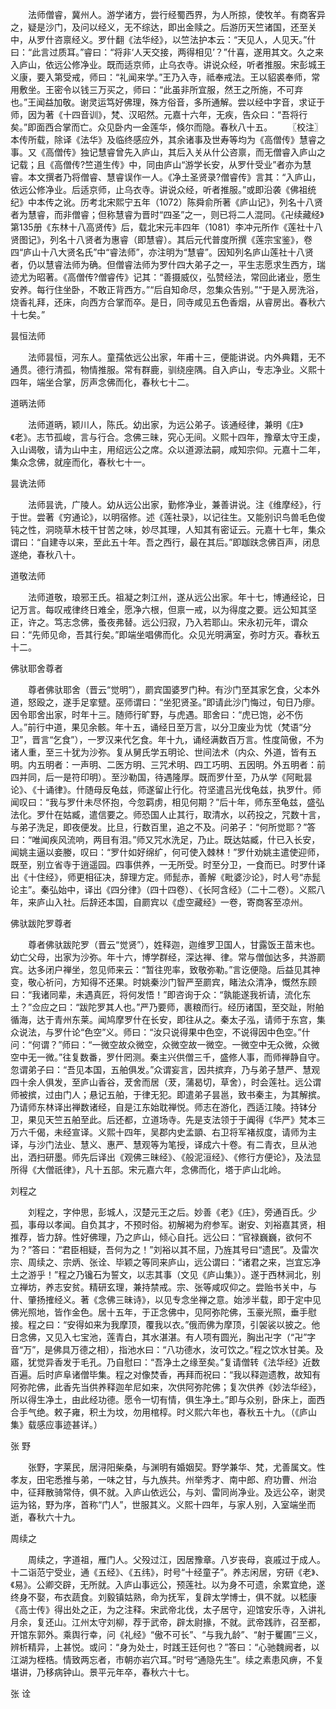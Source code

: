 <!-- { "loadSidebar": true } -->
　　法师僧睿，冀州人。游学诸方，尝行经蜀西界，为人所掠，使牧羊。有商客异之，疑是沙门，及问以经义，无不综达，即出金赎之。后游历天竺诸国，还至关中，从罗什咨禀经义。罗什翻《法华经》，以竺法护本云：“天见人，人见天。”什曰：“此言过质耳。”睿曰：“将非‘人天交接，两得相见’？”什喜，遂用其文。久之来入庐山，依远公修净业。既而适京师，止乌衣寺。讲说众经，听者推服。宋彭城王义康，要入第受戒，师曰：“礼闻来学。”王乃入寺，祗奉戒法。王以貂裘奉师，常用敷坐。王密令以钱三万买之，师曰：“此虽非所宜服，然王之所施，不可弃也。”王闻益加敬。谢灵运笃好佛理，殊方俗音，多所通解。尝以经中字音，求证于师，因为著《十四音训》，梵、汉昭然。元嘉十六年，无疾，告众曰：“吾将行矣。”即面西合掌而亡。众见卧内一金莲华，倏尔而隐。春秋八十五。 
　　〖校注〗本传所载，除译《法华》及临终感应外，其余诸事及世寿等均为《高僧传》慧睿之事。又《高僧传》独记慧睿曾先入庐山，其后入关从什公咨禀，而无僧睿入庐山之记载；且《高僧传?竺道生传》中，同由庐山“游学长安，从罗什受业”者亦为慧睿。本文撰者乃将僧睿、慧睿误作一人。《净土圣贤录?僧睿传》言其：“入庐山，依远公修净业。后适京师，止乌衣寺。讲说众经，听者推服。”或即沿袭《佛祖统纪》中本传之讹。历考北宋熙宁五年（1072）陈舜俞所著《庐山记》，列名十八贤者为慧睿，而非僧睿；但称慧睿为晋时“四圣”之一，则已将二人混同。《卍续藏经》第135册《东林十八高贤传》后，载北宋元丰四年（1081）李冲元所作《莲社十八贤图记》，列名十八贤者为惠睿（即慧睿）。其后元代普度所撰《莲宗宝鉴》，卷四“庐山十八大贤名氏”中“睿法师”，亦注明为“慧睿”。因知列名庐山莲社十八贤者，仍以慧睿法师为确。但僧睿法师为罗什四大弟子之一，平生志愿求生西方，瑞迹尤为昭著。《高僧传?僧睿传》记其：“善摄威仪，弘赞经法，常回此诸业，愿生安养。每行住坐卧，不敢正背西方。”“后自知命尽，忽集众告别。”“于是入房洗浴，烧香礼拜，还床，向西方合掌而卒。是日，同寺咸见五色香烟，从睿房出。春秋六十七矣。” 

昙恒法师 

　　法师昙恒，河东人。童孺依远公出家，年甫十三，便能讲说。内外典籍，无不通贯。德行清孤，物情推服。常有群鹿，驯绕座隅。自入庐山，专志净业。义熙十四年，端坐合掌，厉声念佛而化，春秋七十二。 

道昞法师 

　　法师道昞，颖川人，陈氏。幼出家，为远公弟子。该通经律，兼明《庄》《老》。志节孤峻，言与行合。念佛三昧，究心无间。义熙十四年，豫章太守王虔，入山谒敬，请为山中主，用绍远公之席。众以道源法嗣，咸知宗仰。元嘉十二年，集众念佛，就座而化，春秋七十一。 

昙诜法师 

　　法师昙诜，广陵人。幼从远公出家，勤修净业，兼善讲说。注《维摩经》，行于世。尝著《穷通论》，以明宿修。述《莲社录》，以记往生。又能别识鸟兽毛色俊钝之性，洞晓草木枝干甘苦之味，妙尽其理，人知其有密证云。元嘉十七年，集众谓曰：“自建寺以来，至此五十年。吾之西行，最在其后。”即跏趺念佛百声，闭息遂绝，春秋八十。 

道敬法师 

　　法师道敬，琅邪王氏。祖凝之刺江州，遂从远公出家。年十七，博通经论，日记万言。每叹戒律终日难全，愿净六根，但禀一戒，以为得度之要。远公知其坚正，许之。笃志念佛，蚤夜弗替。远公归寂，乃入若耶山。宋永初元年，谓众曰：“先师见命，吾其行矣。”即端坐唱佛而化。众见光明满室，弥时方灭。春秋五十二。 

佛驮耶舍尊者 

　　尊者佛驮耶舍（晋云“觉明”），罽宾国婆罗门种。有沙门至其家乞食，父本外道，怒殴之，遂手足挛躄。巫师谓曰：“坐犯贤圣。”即请此沙门悔过，旬日乃瘳。因令耶舍出家，时年十三。随师行旷野，与虎遇。耶舍曰：“虎已饱，必不伤人。”前行中道，果见余骸。年十五，诵经日至万言，以分卫废业为忧（梵语“分卫”，晋言“乞食”），一罗汉来代乞食。年十九，诵经满数百万言。性度简傲，不为诸人重，至三十犹为沙弥。复从舅氏学五明论、世间法术（内众、外道，皆有五明。内五明者：一声明、二医方明、三咒术明、四工巧明、五因明。外五明者：前四并同，后一是符印明）。至沙勒国，待遇隆厚。既而罗什至，乃从学《阿毗昙论》、《十诵律》。什随母反龟兹，师遂留止行化。符坚遣吕光伐龟兹，执罗什。师闻叹曰：“我与罗什未尽怀抱，今忽羁虏，相见何期？”后十年，师东至龟兹，盛弘法化。罗什在姑臧，遣信要之。师恐国人止其行，取清水，以药投之，咒数十言，与弟子洗足，即夜便发。比旦，行数百里，追之不及。问弟子：“何所觉耶？”答曰：“唯闻疾风流响，两目有泪。”师又咒水洗足，乃止。既达姑臧，什已入长安，闻姚主逼以妾媵，叹曰：“罗什如好绵纩，何可使入棘林！”罗什劝姚主遣使迎师，既至，别立省寺于逍遥园。四事供养，一无所受。时至分卫，一食而已。时罗什译出《十住经》，师更相征决，辞理方定。师髭赤，善解《毗婆沙论》，时人号“赤髭论主”。秦弘始中，译出《四分律》（四十四卷）、《长阿含经》（二十二卷）。义熙八年，来庐山入社。后辞还本国，自罽宾以《虚空藏经》一卷，寄商客至凉州。 

佛驮跋陀罗尊者 

　　尊者佛驮跋陀罗（晋云“觉贤”），姓释迦，迦维罗卫国人，甘露饭王苗末也。幼亡父母，出家为沙弥。年十六，博学群经，深达禅、律。常与僧伽达多，共游罽宾。达多闭户禅坐，忽见师来云：“暂往兜率，致敬弥勒。”言讫便隐。后益见其神变，敬心祈问，方知得不还果。时姚秦沙门智严至罽宾，睹法众清净，慨然东顾曰：“我诸同辈，未遇真匠，将何发悟！”即咨询于众：“孰能遂我祈请，流化东土？”佥应之曰：“跋陀罗其人也。”严乃要师，裹粮而行。经历诸国，至交趾，附舶循海，达于青州东莱。闻鸠摩罗什在长安，即往从之。秦太子泓，请师于东宫，集众说法，与罗什论“色空”义。师曰：“汝只说得果中色空，不说得因中色空。”什问：“何谓？”师曰：“一微空故众微空，众微空故一微空。一微空中无众微，众微空中无一微。”往复数番，罗什罔测。秦主兴供僧三千，盛修人事，而师禅静自守。忽谓弟子曰：“吾见本国，五舶俱发。”众谓妄言，因共摈弃，乃与弟子慧严、慧观四十余人俱发，至庐山香谷，茇舍而居（茇，蒲曷切，草舍），时会莲社。远公谓师被摈，过由门人；悬记五舶，于律无犯。即遣弟子昙邕，致书秦主，为其解摈。乃请师东林译出禅数诸经，自是江东始耽禅悦。师志在游化，西适江陵。持钵分卫，果见天竺五舶至此。后还都，立道场寺。先是支法领于于阗得《华严》梵本三万六千偈，未经宣译。义熙十四年，吴郡内史孟顗、右卫将军褚叔度，请师为主译，与沙门法业、慧义、惠严、慧观等为笔授，译成六十卷。有二青衣，旦从池出，洒扫研墨。师先后译出《观佛三昧经》、《般泥洹经》、《修行方便论》，及法显所得《大僧祇律》，凡十五部。宋元嘉六年，念佛而化，塔于庐山北岭。 

刘程之 

　　刘程之，字仲思，彭城人，汉楚元王之后。妙善《老》《庄》，旁通百氏。少孤，事母以孝闻。自负其才，不预时俗。初解褐为府参军。谢安、刘裕嘉其贤，相推荐，皆力辞。性好佛理，乃之庐山，倾心自托。远公曰：“官禄巍巍，欲何不为？”答曰：“君臣相疑，吾何为之！”刘裕以其不屈，乃旌其号曰“遗民”。及雷次宗、周续之、宗炳、张诠、毕颖之等同来庐山，远公谓曰：“诸君之来，岂宜忘净土之游乎！”程之乃镵石为誓文，以志其事（文见《庐山集》）。遂于西林涧北，别立禅坊，养志安贫。精研玄理，兼持禁戒。宗、张等咸叹仰之。尝贻书关中，与什、肇扬搉经义。著《念佛三昧诗》，以见专念坐禅之意。始涉半载，即于定中见佛光照地，皆作金色。居十五年，于正念佛中，见阿弥陀佛，玉豪光照，垂手慰接。程之曰：“安得如来为我摩顶，覆我以衣。”俄而佛为摩顶，引袈裟以披之。他日念佛，又见入七宝池，莲青白，其水湛湛。有人项有圆光，胸出卍字（“卍”字音“万”，是佛具万德之相），指池水曰：“八功德水，汝可饮之。”程之饮水甘美。及寤，犹觉异香发于毛孔。乃自慰曰：“吾净土之缘至矣。”复请僧转《法华经》近数百遍。后时庐阜诸僧毕集。程之对像焚香，再拜而祝曰：“我以释迦遗教，故知有阿弥陀佛，此香先当供养释迦牟尼如来，次供阿弥陀佛；复次供养《妙法华经》，所以得生净土，由此经功德。愿令一切有情，俱生净土。”即与众别，卧床上，面西合手气绝。敕子雍，积土为坟，勿用棺椁。时义熙六年也，春秋五十九。（《庐山集》载感应事迹甚详。） 

张 野 

　　张野，字莱民，居浔阳柴桑，与渊明有婚姻契。野学兼华、梵，尤善属文。性孝友，田宅悉推与弟，一味之甘，与九族共。州举秀才、南中郎、府功曹、州治中，征拜散骑常侍，俱不就。入庐山依远公，与刘、雷同尚净业。及远公卒，谢灵运为铭，野为序，首称“门人”，世服其义。义熙十四年，与家人别，入室端坐而逝，春秋六十九。 

周续之 

　　周续之，字道祖，雁门人。父殁过江，因居豫章。八岁丧母，哀戚过于成人。十二诣范宁受业，通《五经》、《五纬》，时号“十经童子”。养志闲居，穷研《老》、《易》。公卿交辟，无所就。入庐山事远公，预莲社。以为身不可遗，余累宜绝，遂终身不娶，布衣蔬食。刘毅镇姑熟，命为抚军，复辟太学博士，俱不就。以嵇康《高士传》得出处之正，为之注释。宋武帝北伐，太子居守，迎馆安乐寺，入讲礼月余，复还山。江州太守刘柳，荐于武帝，辟太尉掾，不就。武帝践祚，召至都，开馆东郭外。乘舆行幸，问《礼经》“傲不可长”、“与我九龄”、“射于矍圃”三义，辨析精异，上甚悦。或问：“身为处士，时践王廷何也？”答曰：“心驰魏阙者，以江湖为桎梏。情致两忘者，市朝亦岩穴耳。”时号“通隐先生”。续之素患风痹，不复堪讲，乃移病钟山。景平元年卒，春秋六十七。 

张 诠 

